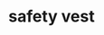 ---
layout: smileys&emotion
title: safety vest
emoji: safety_vest
permalink: 🦺.html
image: assets/img/3moji/safety_vest.png
---
